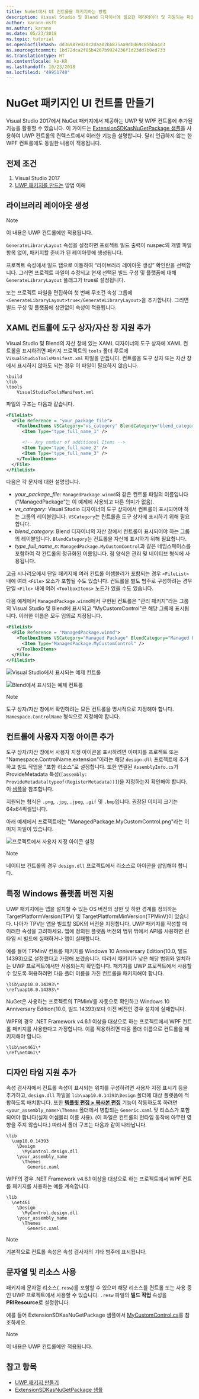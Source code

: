 ```yaml
---
title: NuGet에서 UI 컨트롤을 패키지하는 방법
description: Visual Studio 및 Blend 디자이너에 필요한 메타데이터 및 지원되는 파일을 포함하여 UWP 또는 WPF 컨트롤을 포함하는 NuGet 패키지를 만드는 방법입니다.
author: karann-msft
ms.author: karann
ms.date: 05/23/2018
ms.topic: tutorial
ms.openlocfilehash: dd36987e020c2daa02bb875aa9dbd69c85bba4d3
ms.sourcegitcommit: 1bd72dca2f85b4267b9924236f1d23dd7b0ed733
ms.translationtype: HT
ms.contentlocale: ko-KR
ms.lasthandoff: 10/23/2018
ms.locfileid: "49951748"
---
```

# <a name="creating-ui-controls-as-nuget-packages"></a>NuGet 패키지인 UI 컨트롤 만들기

Visual Studio 2017에서 NuGet 패키지에서 제공하는 UWP 및 WPF 컨트롤에 추가된 기능을 활용할 수 있습니다. 이 가이드는 [ExtensionSDKasNuGetPackage 샘플](https://github.com/NuGet/Samples/tree/master/ExtensionSDKasNuGetPackage)을 사용하여 UWP 컨트롤의 컨텍스트에서 이러한 기능을 설명합니다. 달리 언급하지 않는 한 WPF 컨트롤에도 동일한 내용이 적용됩니다.

## <a name="prerequisites"></a>전제 조건

1. Visual Studio 2017
1. [UWP 패키지를 만드는](create-uwp-packages.md) 방법 이해

## <a name="generate-library-layout"></a>라이브러리 레이아웃 생성

> [!Note]
> 이 내용은 UWP 컨트롤에만 적용됩니다.

`GenerateLibraryLayout` 속성을 설정하면 프로젝트 빌드 출력이 nuspec의 개별 파일 항목 없이, 패키지할 준비가 된 레이아웃에 생성됩니다.

프로젝트 속성에서 빌드 탭으로 이동하여 “라이브러리 레이아웃 생성” 확인란을 선택합니다. 그러면 프로젝트 파일이 수정되고 현재 선택된 빌드 구성 및 플랫폼에 대해 `GenerateLibraryLayout` 플래그가 true로 설정됩니다.

또는 프로젝트 파일을 편집하여 첫 번째 무조건 속성 그룹에 `<GenerateLibraryLayout>true</GenerateLibraryLayout>`을 추가합니다. 그러면 빌드 구성 및 플랫폼에 상관없이 속성이 적용됩니다.

## <a name="add-toolboxassets-pane-support-for-xaml-controls"></a>XAML 컨트롤에 도구 상자/자산 창 지원 추가

Visual Studio 및 Blend의 자산 창에 있는 XAML 디자이너의 도구 상자에 XAML 컨트롤을 표시하려면 패키지 프로젝트의 `tools` 폴더 루트에 `VisualStudioToolsManifest.xml` 파일을 만듭니다. 컨트롤을 도구 상자 또는 자산 창에서 표시하지 않아도 되는 경우 이 파일이 필요하지 않습니다.

    \build
    \lib
    \tools
        VisualStudioToolsManifest.xml

파일의 구조는 다음과 같습니다.

```xml
<FileList>
  <File Reference = "your_package_file">
    <ToolboxItems VSCategory="vs_category" BlendCategory="blend_category">
      <Item Type="type_full_name_1" />

      <!-- Any number of additional Items -->
      <Item Type="type_full_name_2" />
      <Item Type="type_full_name_3" />
    </ToolboxItems>
  </File>
</FileList>
```

다음은 각 문자에 대한 설명입니다.

- *your_package_file*: `ManagedPackage.winmd`와 같은 컨트롤 파일의 이름입니다("ManagedPackage"는 이 예제에 사용되고 다른 의미가 없음).
- *vs_category*: Visual Studio 디자이너의 도구 상자에서 컨트롤이 표시되어야 하는 그룹의 레이블입니다. `VSCategory`는 컨트롤을 도구 상자에 표시하기 위해 필요합니다.
- *blend_category*: Blend 디자이너의 자산 창에서 컨트롤이 표시되어야 하는 그룹의 레이블입니다. `BlendCategory`는 컨트롤을 자산에 표시하기 위해 필요합니다.
- *type_full_name_n*: `ManagedPackage.MyCustomControl`과 같은 네임스페이스를 포함하여 각 컨트롤의 정규화된 이름입니다. 점 양식은 관리 및 네이티브 형식에 사용됩니다.

고급 시나리오에서 단일 패키지에 여러 컨트롤 어셈블리가 포함되는 경우 `<FileList>` 내에 여러 `<File>` 요소가 포함될 수도 있습니다. 컨트롤을 별도 범주로 구성하려는 경우 단일 `<File>` 내에 여러 `<ToolboxItems>` 노드가 있을 수도 있습니다.

다음 예제에서 `ManagedPackage.winmd`에서 구현된 컨트롤은 "관리 패키지"라는 그룹의 Visual Studio 및 Blend에 표시되고 "MyCustomControl"은 해당 그룹에 표시됩니다. 이러한 이름은 모두 임의로 지정됩니다.

```xml
<FileList>
  <File Reference = "ManagedPackage.winmd">
    <ToolboxItems VSCategory="Managed Package" BlendCategory="Managed Package">
      <Item Type="ManagedPackage.MyCustomControl" />
    </ToolboxItems>
  </File>
</FileList>
```

![Visual Studio에서 표시되는 예제 컨트롤](media/UWP-control-vs-toolbox.png)

![Blend에서 표시되는 예제 컨트롤](media/UWP-control-blend-assets.png)

> [!Note]
> 도구 상자/자산 창에서 확인하려는 모든 컨트롤을 명시적으로 지정해야 합니다. `Namespace.ControlName` 형식으로 지정해야 합니다.

## <a name="add-custom-icons-to-your-controls"></a>컨트롤에 사용자 지정 아이콘 추가

도구 상자/자산 창에서 사용자 지정 아이콘을 표시하려면 이미지를 프로젝트 또는 "Namespace.ControlName.extension"이라는 해당 `design.dll` 프로젝트에 추가하고 빌드 작업을 "포함 리소스"로 설정합니다. 또한 연결된 `AssemblyInfo.cs`가 ProvideMetadata 특성(`[assembly: ProvideMetadata(typeof(RegisterMetadata))]`)을 지정하는지 확인해야 합니다. 이 [샘플](https://github.com/NuGet/Samples/blob/master/ExtensionSDKasNuGetPackage/NativePackage.Design/Properties/AssemblyInfo.cs#L20)을 참조합니다.

지원되는 형식은 `.png`, `.jpg`, `.jpeg`, `.gif` 및 `.bmp`입니다. 권장된 이미지 크기는 64x64픽셀입니다.

아래 예제에서 프로젝트에는 "ManagedPackage.MyCustomControl.png"라는 이미지 파일이 있습니다.

![프로젝트에서 사용자 지정 아이콘 설정](media/UWP-control-custom-icon.png)

> [!Note]
> 네이티브 컨트롤의 경우 `design.dll` 프로젝트에서 리소스로 아이콘을 삽입해야 합니다.

## <a name="support-specific-windows-platform-versions"></a>특정 Windows 플랫폼 버전 지원

UWP 패키지에는 앱을 설치할 수 있는 OS 버전의 상한 및 하한 경계를 정의하는 TargetPlatformVersion(TPV) 및 TargetPlatformMinVersion(TPMinV)이 있습니다. 나아가 TPV는 앱을 빌드할 SDK의 버전을 지정합니다. UWP 패키지를 작성할 때 이러한 속성을 고려하세요. 앱에 정의된 플랫폼 버전의 범위 밖에서 API를 사용하면 런타임 시 빌드에 실패하거나 앱이 실패합니다.

예를 들어 TPMinV 컨트롤 패키지를 Windows 10 Anniversary Edition(10.0, 빌드 14393)으로 설정했다고 가정해 보겠습니다. 따라서 패키지가 낮은 해당 범위와 일치하는 UWP 프로젝트에서만 사용되는지 확인합니다. 패키지를 UWP 프로젝트에서 사용할 수 있도록 허용하려면 다음 폴더 이름을 가진 컨트롤을 패키지해야 합니다.

    \lib\uap10.0.14393\*
    \ref\uap10.0.14393\*

NuGet은 사용하는 프로젝트의 TPMinV를 자동으로 확인하고 Windows 10 Anniversary Edition(10.0, 빌드 14393)보다 이전 버전인 경우 설치에 실패합니다.

WPF의 경우 .NET Framework v4.6.1 이상을 대상으로 하는 프로젝트에서 WPF 컨트롤 패키지를 사용한다고 가정합니다. 이를 적용하려면 다음 폴더 이름으로 컨트롤을 패키지해야 합니다.

    \lib\net461\*
    \ref\net461\*

## <a name="add-design-time-support"></a>디자인 타임 지원 추가

속성 검사자에서 컨트롤 속성이 표시되는 위치를 구성하려면 사용자 지정 표시기 등을 추가하고, `design.dll` 파일을 `lib\uap10.0.14393\Design` 폴더에 대상 플랫폼에 적합하도록 배치합니다. 또한 **[템플릿 편집 > 복사본 편집](/windows/uwp/controls-and-patterns/xaml-styles#modify-the-default-system-styles)** 기능이 작동하도록 하려면 `<your_assembly_name>\Themes` 폴더에서 병합되는 `Generic.xaml` 및 리소스가 포함되어야 합니다(실제 어셈블리 이름 사용). (이 파일은 컨트롤의 런타임 동작에 아무런 영향을 주지 않습니다.) 따라서 폴더 구조는 다음과 같이 나타납니다.

    \lib
      \uap10.0.14393
        \Design
          \MyControl.design.dll
        \your_assembly_name
          \Themes
            Generic.xaml


WPF의 경우 .NET Framework v4.6.1 이상을 대상으로 하는 프로젝트에서 WPF 컨트롤 패키지를 사용하는 예를 계속합니다.

    \lib
      \net461
        \Design
          \MyControl.design.dll
        \your_assembly_name
          \Themes
            Generic.xaml

> [!Note]
> 기본적으로 컨트롤 속성은 속성 검사자의 기타 범주에 표시됩니다.

## <a name="use-strings-and-resources"></a>문자열 및 리소스 사용

패키지에 문자열 리소스(`.resw`)를 포함할 수 있으며 해당 리소스를 컨트롤 또는 사용 중인 UWP 프로젝트에서 사용할 수 있습니다. `.resw` 파일의 **빌드 작업** 속성을 **PRIResource**로 설정합니다.

예를 들어 ExtensionSDKasNuGetPackage 샘플에서 [MyCustomControl.cs](https://github.com/NuGet/Samples/blob/master/ExtensionSDKasNuGetPackage/ManagedPackage/MyCustomControl.cs)를 참조하세요.

> [!Note]
> 이 내용은 UWP 컨트롤에만 적용됩니다.

## <a name="see-also"></a>참고 항목

- [UWP 패키지 만들기](create-uwp-packages.md)
- [ExtensionSDKasNuGetPackage 샘플](https://github.com/NuGet/Samples/tree/master/ExtensionSDKasNuGetPackage)
